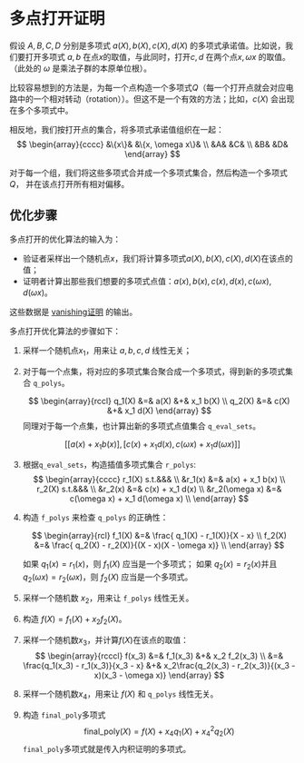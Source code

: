 # 多点打开证明 

假设 $A, B, C, D$ 分别是多项式 $a(X), b(X), c(X), d(X)$ 的多项式承诺值。比如说，我们要打开多项式 $a, b$ 在点$x$的取值，与此同时，打开$c, d$ 在两个点$x, \omega x$ 的取值。（此处的 $\omega$ 是乘法子群的本原单位根）。

比较容易想到的方法是，为每一个点构造一个多项式$Q$（每一个打开点就会对应电路中的一个相对转动（rotation））。但这不是一个有效的方法；比如，$c(X)$ 会出现在多个多项式中。

相反地，我们按打开点的集合，将多项式承诺值组织在一起：
$$
\begin{array}{cccc}
&\{x\}&     &\{x, \omega x\}& \\
 &A&            &C& \\
 &B&            &D&
\end{array}
$$

对于每一个组，我们将这些多项式合并成一个多项式集合，然后构造一个多项式$Q$， 并在该点打开所有相对偏移。

## 优化步骤

多点打开的优化算法的输入为：

- 验证者采样出一个随机点$x$，我们将计算多项式$a(X), b(X), c(X), d(X)$在该点的值；
- 证明者计算出那些我们想要的多项式点值：$a(x), b(x), c(x), d(x), c(\omega x), d(\omega x)$。

这些数据是 [vanishing证明](vanishing.md) 的输出。

多点打开优化算法的步骤如下：

1. 采样一个随机点$x_1$，用来让 $a, b, c, d$ 线性无关；
2. 对于每一个点集，将对应的多项式集合聚合成一个多项式，得到新的多项式集合 `q_polys`。

    $$
    \begin{array}{rccl}
    q_1(X) &=& a(X) &+& x_1 b(X) \\
    q_2(X) &=& c(X) &+& x_1 d(X)
    \end{array}
    $$
同理对于每一个点集，也计算出新的多项式点值集合 `q_eval_sets`。

```math
            [
                [a(x) + x_1 b(x)],
                [
                    c(x) + x_1 d(x),
                    c(\omega x) + x_1 d(\omega x)
                ]
            ]
```

3. 根据`q_eval_sets`，构造插值多项式集合 `r_polys`:
    $$
    \begin{array}{cccc}
    r_1(X) s.t.&&& \\
        &r_1(x) &=& a(x) + x_1 b(x) \\
    r_2(X) s.t.&&& \\
        &r_2(x) &=& c(x) + x_1 d(x) \\
        &r_2(\omega x) &=& c(\omega x) + x_1 d(\omega x) \\
    \end{array}
    $$
4. 构造 `f_polys` 来检查 `q_polys` 的正确性：

    $$
    \begin{array}{rcl}
    f_1(X) &=& \frac{ q_1(X) - r_1(X)}{X - x} \\
    f_2(X) &=& \frac{ q_2(X) - r_2(X)}{(X - x)(X - \omega x)} \\
    \end{array}
    $$

   如果 $q_1(x) = r_1(x)$，则 $f_1(X)$ 应当是一个多项式；
   如果 $q_2(x) = r_2(x)$并且 $q_2(\omega x) = r_2(\omega x)$，则 $f_2(X)$ 应当是一个多项式。

5. 采样一个随机数 $x_2$，用来让 `f_polys` 线性无关。
6. 构造 $f(X) = f_1(X) + x_2 f_2(X)$。
7. 采样一个随机数$x_3$，并计算$f(X)$在该点的取值：
    $$
    \begin{array}{rcccl}
    f(x_3) &=& f_1(x_3) &+& x_2 f_2(x_3) \\
           &=& \frac{q_1(x_3) - r_1(x_3)}{x_3 - x} &+& x_2\frac{q_2(x_3) - r_2(x_3)}{(x_3 - x)(x_3 - \omega x)}
    \end{array}
    $$
8. 采样一个随机数$x_4$，用来让 $f(X)$ 和 `q_polys` 线性无关。
9. 构造 `final_poly`多项式 $$\textrm{final_poly}(X) = f(X) + x_4 q_1(X) +x_4^2 q_2(X) $$
  `final_poly`多项式就是传入内积证明的多项式。
